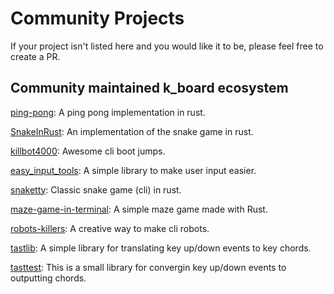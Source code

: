 # Community Projects

If your project isn't listed here and you would like it to be, please feel free to create a PR.

## Community maintained k_board ecosystem

[ping-pong](https://github.com/EduLMoraes/ping-pong): A ping pong implementation in rust.

[SnakeInRust](https://github.com/Faluminus/SnakeInRust): An implementation of the snake game in rust.

[killbot4000](https://github.com/ateschan/killbot4000): Awesome cli boot jumps.

[easy_input_tools](https://github.com/MAA28/easy_input_tools): A simple library to make user input easier.

[snaketty](https://github.com/tmpstpdwn/snaketty): Classic snake game (cli) in rust.

[maze-game-in-terminal](https://github.com/Rizwanelansyah/maze-game-in-terminal): A simple maze game made with Rust.

[robots-killers](https://github.com/MatthieuLJ/advent-code-2024/tree/main/day_14): A creative way to make cli robots.

[tastlib](https://github.com/AlexanderBrevig/tastlib): A simple library for translating key up/down events to key chords.

[tasttest](https://github.com/AlexanderBrevig/tasttest): This is a small library for convergin key up/down events to outputting chords.